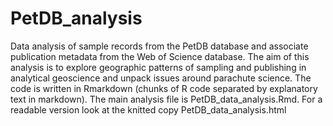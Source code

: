 # PetDB_analysis
Data analysis of sample records from the PetDB database and associate publication metadata from the Web of Science database. The aim of this analysis is to explore geographic patterns of sampling and publishing in analytical geoscience and unpack issues around parachute science. The code is written in Rmarkdown (chunks of R code separated by explanatory text in markdown). The main analysis file is PetDB_data_analysis.Rmd. For a readable version look at the knitted copy PetDB_data_analysis.html
